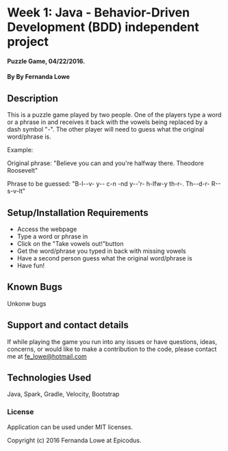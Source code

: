 # Week 1: Java - Behavior-Driven Development (BDD) independent project

#### Puzzle Game, 04/22/2016.

#### By By Fernanda Lowe

## Description

This is a puzzle game played by two people. One of the players type a word or a phrase in and receives it back with the vowels being replaced by a dash symbol "-". The other player will need to guess what the original word/phrase is.

Example:

Original phrase: "Believe you can and you're halfway there. Theodore Roosevelt"

Phrase to be guessed: "B-l--v- y-- c-n -nd y--'r- h-lfw-y th-r-. Th--d-r- R--s-v-lt"

## Setup/Installation Requirements

* Access the webpage
* Type a word or phrase in
* Click on the "Take vowels out!"button
* Get the word/phrase you typed in back with missing vowels
* Have a second person guess what the original word/phrase is
* Have fun!

## Known Bugs

Unkonw bugs

## Support and contact details

If while playing the game you run into any issues or have questions, ideas, concerns, or would like to make a contribution to the code, please contact me at fe_lowe@hotmail.com

## Technologies Used

Java, Spark, Gradle, Velocity, Bootstrap

### License

Application can be used under MIT licenses.

Copyright (c) 2016 Fernanda Lowe at Epicodus.

